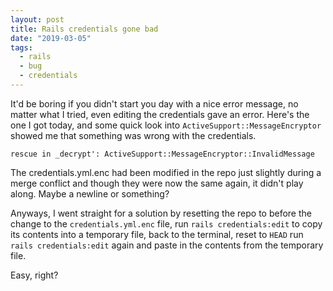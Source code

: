```yaml
---
layout: post
title: Rails credentials gone bad
date: "2019-03-05"
tags:
  - rails
  - bug
  - credentials
---
```

It'd be boring if you didn't start you day with a nice error message,
no matter what I tried, even editing the credentials gave an error.
Here's the one I got today, and some quick look into `ActiveSupport::MessageEncryptor`
showed me that something was wrong with the credentials.

    rescue in _decrypt': ActiveSupport::MessageEncryptor::InvalidMessage

The credentials.yml.enc had been modified in the repo just slightly
during a merge conflict and though they were now the same again, it didn't play along.
Maybe a newline or something?

Anyways, I went straight for a solution by resetting the repo to before the change to
the `credentials.yml.enc` file, run `rails credentials:edit`
to copy its contents into a temporary file, back to the terminal, reset to `HEAD`
run `rails credentials:edit` again and paste in the contents from the temporary file.

Easy, right?
